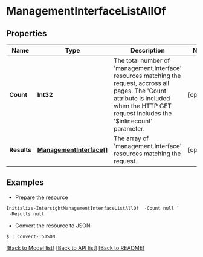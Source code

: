 # ManagementInterfaceListAllOf
## Properties

Name | Type | Description | Notes
------------ | ------------- | ------------- | -------------
**Count** | **Int32** | The total number of &#39;management.Interface&#39; resources matching the request, accross all pages. The &#39;Count&#39; attribute is included when the HTTP GET request includes the &#39;$inlinecount&#39; parameter. | [optional] 
**Results** | [**ManagementInterface[]**](ManagementInterface.md) | The array of &#39;management.Interface&#39; resources matching the request. | [optional] 

## Examples

- Prepare the resource
```powershell
Initialize-IntersightManagementInterfaceListAllOf  -Count null `
 -Results null
```

- Convert the resource to JSON
```powershell
$ | Convert-ToJSON
```

[[Back to Model list]](../README.md#documentation-for-models) [[Back to API list]](../README.md#documentation-for-api-endpoints) [[Back to README]](../README.md)


